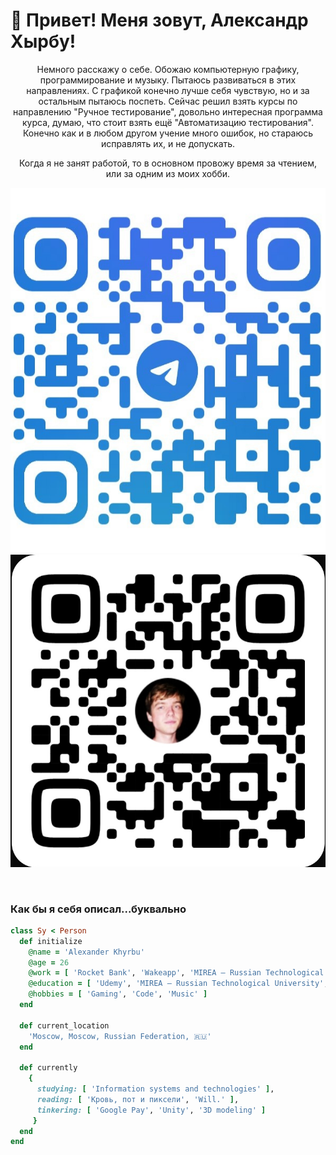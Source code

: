 # 👋 Привет! Меня зовут, Александр Хырбу!

<p align="center">
Немного расскажу о себе. Обожаю компьютерную графику, программирование и музыку. Пытаюсь развиваться в этих направлениях. С графикой конечно лучше себя чувствую, но и за остальным пытаюсь поспеть. Сейчас решил взять курсы по направлению "Ручное тестирование", довольно интересная программа курса, думаю, что стоит взять ещё "Автоматизацию тестирования". Конечно как и в любом другом учение много ошибок, но стараюсь исправлять их, и не допускать.
</p>
<p align="center"> 
Когда я не занят работой, то в основном провожу время за чтением, или за одним из моих хобби.
</p>

<div align="center">

  ![TG Badge](/img/tg.png)
  ![VK Badge](/img/vk.png)

</div>
<br>

<h3>Как бы я себя описал...буквально</h3>

 ```ruby
 class Sy < Person
   def initialize
     @name = 'Alexander Khyrbu'
     @age = 26
     @work = [ 'Rocket Bank', 'Wakeapp', 'MIREA — Russian Technological University' ]
     @education = [ 'Udemy', 'MIREA — Russian Technological University', 'Netology']
     @hobbies = [ 'Gaming', 'Code', 'Music' ]
   end

   def current_location
     'Moscow, Moscow, Russian Federation, 🇷🇺'
   end

   def currently
     {
       studying: [ 'Information systems and technologies' ],
       reading: [ 'Кровь, пот и пиксели', 'Will.' ],
       tinkering: [ 'Google Pay', 'Unity', '3D modeling' ]
      }
   end
 end
